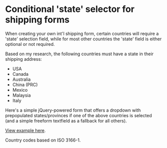 Conditional 'state' selector for shipping forms
====================

When creating your own int'l shipping form, certain countries will require a 'state' selection field, while for most other countries the 'state' field is either optional or not required.

Based on my research, the following countries must have a state in their shipping address:

 * USA
 * Canada
 * Australia
 * China (PRC)
 * Mexico
 * Malaysia
 * Italy

Here's a simple jQuery-powered form that offers a dropdown with prepopulated states/provinces if one of the above countries is selected (and a simple freeform textfield as a fallback for all others).

[View example here](http://jsfiddle.net/WJFSd/).

Country codes based on ISO 3166-1.
